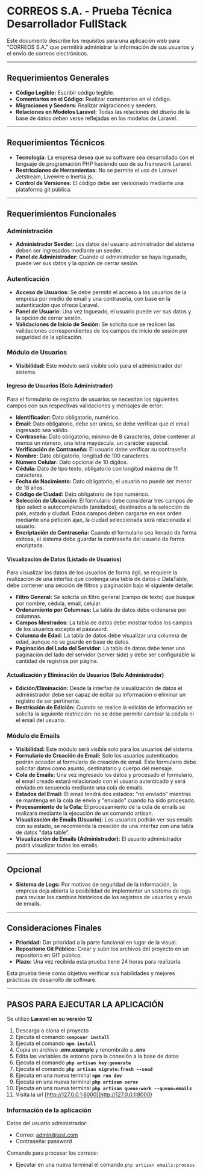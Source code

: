 #  CORREOS S.A. - Prueba Técnica Desarrollador FullStack

Este documento describe los requisitos para una aplicación web para "CORREOS S.A." que permitirá administrar la información de sus usuarios y el envío de correos electrónicos.

---

## Requerimientos Generales

-   **Código Legible:** Escribir código legible.
-   **Comentarios en el Código:** Realizar comentarios en el código.
-   **Migraciones y Seeders:** Realizar migraciones y seeders.
-   **Relaciones en Modelos Laravel:** Todas las relaciones del diseño de la base de datos deben verse reflejadas en los modelos de Laravel.

---

## Requerimientos Técnicos

-   **Tecnología:** La empresa desea que su software sea desarrollado con el lenguaje de programación PHP haciendo uso de su framework Laravel.
-   **Restricciones de Herramientas:** No se permite el uso de Laravel Jetstream, Livewire o Inertia.js.
-   **Control de Versiones:** El código debe ser versionado mediante una plataforma git pública.

---

## Requerimientos Funcionales

### Administración

-   **Administrador Seeder:** Los datos del usuario administrador del sistema deben ser ingresados mediante un seeder.
-   **Panel de Administrador:** Cuando el administrador se haya logueado, puede ver sus datos y la opción de cerrar sesión.

### Autenticación

-   **Acceso de Usuarios:** Se debe permitir el acceso a los usuarios de la empresa por medio de email y una contraseña, con base en la autenticación que ofrece Laravel.
-   **Panel de Usuario:** Una vez logueado, el usuario puede ver sus datos y la opción de cerrar sesión.
-   **Validaciones de Inicio de Sesión:** Se solicita que se realicen las validaciones correspondientes de los campos de inicio de sesión por seguridad de la aplicación.

### Módulo de Usuarios

-   **Visibilidad:** Este módulo será visible solo para el administrador del sistema.

#### Ingreso de Usuarios (Solo Administrador)

Para el formulario de registro de usuarios se necesitan los siguientes campos con sus respectivas validaciones y mensajes de error:

-   **Identificador:** Dato obligatorio, numérico.
-   **Email:** Dato obligatorio, debe ser único, se debe verificar que el email ingresado sea válido.
-   **Contraseña:** Dato obligatorio, mínimo de 8 caracteres, debe contener al menos un número, una letra mayúscula, un carácter especial.
-   **Verificación de Contraseña:** El usuario debe verificar su contraseña.
-   **Nombre:** Dato obligatorio, longitud de 100 caracteres.
-   **Número Celular:** Dato opcional de 10 dígitos.
-   **Cédula:** Dato de tipo texto, obligatorio con longitud máxima de 11 caracteres.
-   **Fecha de Nacimiento:** Dato obligatorio, el usuario no puede ser menor de 18 años.
-   **Código de Ciudad:** Dato obligatorio de tipo numérico.
-   **Selección de Ubicación:** El formulario debe considerar tres campos de tipo select o autocompletado (anidados), destinados a la selección de país, estado y ciudad. Estos campos deben cargarse en ese orden mediante una petición ajax, la ciudad seleccionada será relacionada al usuario.
-   **Encriptación de Contraseña:** Cuando el formulario sea llenado de forma exitosa, el sistema debe guardar la contraseña del usuario de forma encriptada.

#### Visualización de Datos (Listado de Usuarios)

Para visualizar los datos de los usuarios de forma ágil, se requiere la realización de una interfaz que contenga una tabla de datos o DataTable, debe contener una sección de filtros y paginación bajo el siguiente detalle:

-   **Filtro General:** Se solicita un filtro general (campo de texto) que busque por nombre, cédula, email, celular.
-   **Ordenamiento por Columnas:** La tabla de datos debe ordenarse por columnas.
-   **Campos Mostrados:** La tabla de datos debe mostrar todos los campos de los usuarios excepto el password.
-   **Columna de Edad:** La tabla de datos debe visualizar una columna de edad, aunque no se guarde en base de datos.
-   **Paginación del Lado del Servidor:** La tabla de datos debe tener una paginación del lado del servidor (server side) y debe ser configurable la cantidad de registros por página.

#### Actualización y Eliminación de Usuarios (Solo Administrador)

-   **Edición/Eliminación:** Desde la interfaz de visualización de datos el administrador debe ser capaz de editar su información o eliminar un registro de ser pertinente.
-   **Restricción de Edición:** Cuando se realice la edición de información se solicita la siguiente restricción: no se debe permitir cambiar la cédula ni el email del usuario.

### Módulo de Emails

-   **Visibilidad:** Este módulo será visible solo para los usuarios del sistema.
-   **Formulario de Creación de Email:** Solo los usuarios autenticados podrán acceder al formulario de creación de email. Este formulario debe solicitar datos como asunto, destinatario y cuerpo del mensaje.
-   **Cola de Emails:** Una vez ingresado los datos y procesado el formulario, el email creado estará relacionado con el usuario autenticado y será enviado en secuencia mediante una cola de emails.
-   **Estados del Email:** El email tendrá dos estados: "no enviado" mientras se mantenga en la cola de envío y "enviado" cuando ha sido procesado.
-   **Procesamiento de la Cola:** El procesamiento de la cola de emails se realizará mediante la ejecución de un comando artisan.
-   **Visualización de Emails (Usuario):** Los usuarios podrán ver sus emails con su estado, se recomienda la creación de una interfaz con una tabla de datos "data table".
-   **Visualización de Emails (Administrador):** El usuario administrador podrá visualizar todos los emails.

---

## Opcional

-   **Sistema de Logs:** Por motivos de seguridad de la información, la empresa deja abierta la posibilidad de implementar un sistema de logs para revisar los cambios históricos de los registros de usuarios y envío de emails.

---

## Consideraciones Finales

-   **Prioridad:** Dar prioridad a la parte funcional en lugar de la visual.
-   **Repositorio Git Público:** Crear y subir los archivos del proyecto en un repositorio en GIT público.
-   **Plazo:** Una vez recibida esta prueba tiene 24 horas para realizarla.

Esta prueba tiene como objetivo verificar sus habilidades y mejores prácticas de desarrollo de software.

---
## PASOS PARA EJECUTAR LA APLICACIÓN
Se utilizó **Laravel en su versión 12**

1. Descarga o clona el proyecto
2. Ejecuta el comando **`composer install`**
3. Ejecuta el comando **`npm install`**
4. Copia en archivo **.env.example** y renombralo a **.env**
5. Edita las variables de entorno para la conexión a la base de datos
6. Ejecuta el comando **`php artisan key:generate`**
7. Ejecuta el comando **`php artisan migrate:fresh --seed`**
8. Ejecuta en una nueva terminal **`npm run dev`**
9. Ejecuta en una nueva terminal **`php artisan serve`**
10. Ejecuta en una nueva terminal **`php artisan queue:work --queue=emails`**
11. Visita la url [http://127.0.0.1:8000](http://127.0.0.1:8000)

### Información de la aplicación
Datos del usuario administrador:
- Correo: admin@test.com
- Contraseña: password

Comando para procesar los correos:
* Ejecutar en una nueva terminal el comando `php artisan emails:process`
